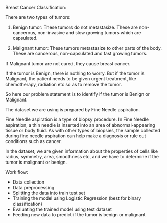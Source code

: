 Breast Cancer Classification:

There are two types of tumors: 
1. Benign tumor: These tumors do not metastasize. These are non-cancerous, non-invasive and slow growing tumors which are capsulated.

2. Malignant tumor: These tumors metastasize to other parts of the body. These are cancerous, non-capsulated and fast growing tumors.

If Malignant tumor are not cured, they cause breast cancer.  

If the tumor is Benign, there is nothing to worry. But if the tumor is Malignant, the patient needs to be given urgent treatment, like chemotherapy, radiation etc so as to remove the tumor.

So here our problem statement is to identify if the tumor is Benign or Malignant.

The dataset we are using is prepared by Fine Needle aspiration.

Fine Needle aspiration is a type of biopsy procedure. In Fine Needle aspiration, a thin needle is inserted into an area of abnormal-appearing tissue or body fluid. As with other types of biopsies, the sample collected during fine needle aspiration can help make a diagnosis or rule out conditions such as cancer.

In the dataset, we are given information about the properties of cells like radius, symmetry, area, smoothness etc, and we have to determine if the tumor is malignant or benign.

Work flow:
- Data collection
- Data preprocessing
- Splitting the data into train test set
- Training the model using Logistic Regression (best for binary classification)
- Evaluating the trained model using test dataset
- Feeding new data to predict if the tumor is benign or malignant
